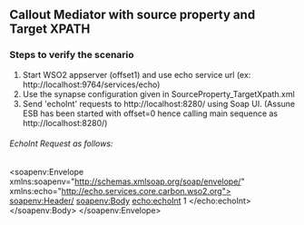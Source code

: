 ##  Callout Mediator with source property and Target XPATH
### Steps to verify the scenario
1. Start WSO2 appserver (offset1) and use echo service url (ex: http://localhost:9764/services/echo)
2. Use the synapse configuration given in SourceProperty_TargetXpath.xml
3. Send 'echoInt' requests to http://localhost:8280/ using Soap UI. (Assune ESB has been started with offset=0 hence calling main sequence as http://localhost:8280/)
 ###### EchoInt Request as follows: 
 <soapenv:Envelope xmlns:soapenv="http://schemas.xmlsoap.org/soap/envelope/" xmlns:echo="http://echo.services.core.carbon.wso2.org">
   <soapenv:Header/>
   <soapenv:Body>
      <echo:echoInt>
         <!--Optional:-->
         <in>1</in>
      </echo:echoInt>
   </soapenv:Body>
</soapenv:Envelope>

